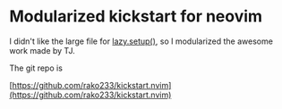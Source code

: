 # Modularized kickstart for neovim

I didn't like the large file for
[lazy.setup()](https://github.com/nvim-lua/kickstart.nvim),
so I modularized the awesome work made by TJ.

The git repo is

[https://github.com/rako233/kickstart.nvim](https://github.com/rako233/kickstart.nvim)
